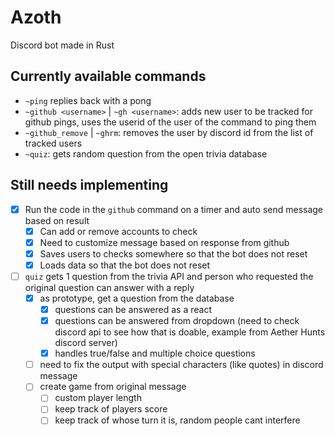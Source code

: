 # Azoth

Discord bot made in Rust

## Currently available commands

- `~ping` replies back with a pong
- `~github <username>` | `~gh <username>`: adds new user to be tracked for github pings, uses the userid of the user of the command to ping them
- `~github_remove` | `~ghrm`: removes the user by discord id from the list of tracked users
- `~quiz`: gets random question from the open trivia database

## Still needs implementing

- [x] Run the code in the `github` command on a timer and auto send message based on result
  - [x] Can add or remove accounts to check
  - [x] Need to customize message based on response from github
  - [x] Saves users to checks somewhere so that the bot does not reset
  - [x] Loads data so that the bot does not reset
- [ ] `quiz` gets 1 question from the trivia API and person who requested the original question can answer with a reply
  - [x] as prototype, get a question from the database
    - [x] questions can be answered as a react
    - [x] questions can be answered from dropdown (need to check discord api to see how that is doable, example from Aether Hunts discord server)
    - [x] handles true/false and multiple choice questions
  - [ ] need to fix the output with special characters (like quotes) in discord message
  - [ ] create game from original message
    - [ ] custom player length
    - [ ] keep track of players score
    - [ ] keep track of whose turn it is, random people cant interfere
